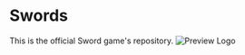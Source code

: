 # Swords
This is the official Sword game's repository.
![Preview Logo](https://drive.google.com/file/d/1KtfO-n-syyiI6QLvoqiHPlcY9kH1uwfv/view?usp=sharing.png)
